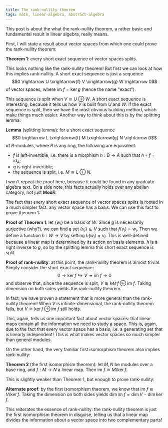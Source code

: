 ```yaml
---
title: The rank-nullity theorem
tags: math, linear-algebra, abstract-algebra
---
```


This post is about the what the rank-nullity theorem, a rather
basic and fundamental result in linear algebra, really means.

First, I will state a result about vector spaces from which 
one could prove the rank-nullity theorem:

__Theorem 1__: every short exact sequence of vector spaces splits.

This looks nothing like the rank-nullity theorem! But first we can look at
how this implies rank-nullity. A short exact sequence is just a sequence
$$0 \rightarrow U \xrightarrow{f} V \xrightarrow{g} W \rightarrow 0$$
of vector spaces, where $\mathrm{im} \ f = \ker g$ (hence the name "exact").

This sequence is split when $V \cong U \oplus W$. A short exact sequence is 
interesting, because it tells us how $V$ is built from $U$ and $W$: if the 
exact sequence is split, then we have the most obvious building method, which 
make things much easier. Another way to think about this is by the splitting lemma:

__Lemma__ (splitting lemma): for a short exact sequence 
$$0 \rightarrow L \xrightarrow{f} M \xrightarrow{g} N \rightarrow 0$$
of $R$-modules, where $R$ is any ring, the following are equivalent:
    
  * $f$ is left-invertible, i.e. there is a morphism $h : B \rightarrow A$ such 
    that $h \circ f = \mathrm{id}_A$;
  * $g$ is right-invertible;
  * the sequence is split, i.e. $M \cong L \oplus N$.
  
I won't repeat the proof here, because it could be found in any graduate algebra text. On a 
side note, this facts actually holds over any abelian category, not just $\mathbf{Mod} R$.

The fact that every short exact sequence of vector spaces splits is rooted in a much simpler 
fact: any vector space has a basis. We can use this fact to prove theorem 1:

__Proof of Theorem 1__: let $\{w_i\}$ be a basis of $W$. Since $g$ is necessarily surjective 
(why?), we can find a set $\{v_i\} \subseteq V$ such that $f(v_i) = w_i$. Then we define a 
function $h : W \rightarrow V$ by setting $h(w_i) = v_i$. This is well-defined because a linear 
map is determined by its action on basis elements. $h$ is a right inverse to $g$, so by the splitting 
lemma this short exact sequence is split.

__Proof of rank-nullity__: at this point, the rank-nullity theorem is almost trivial. Simply consider 
the short exact sequence:
$$0 \rightarrow \ker f \hookrightarrow V \twoheadrightarrow \mathrm{im} \ f \rightarrow 0$$
and observe that, since the sequence is split, $V \cong \ker f \oplus \mathrm{im} \ f$. Taking dimension on
both sides yields the rank-nullity theorem.

In fact, we have proven a statement that is more general than the rank-nullity theorem! When $V$ is infinite-dimensional, 
the rank-nullity theorem fails, but $V \cong \ker f \oplus \mathrm{im} \ f$ still holds.

This, again, tells us one important fact about vector spaces: that linear maps contain all the information we need to 
study a space. This is, again, due to the fact that every vector space has a basis, i.e. a generating set that is linearly 
independent! This is what makes vector spaces so much simpler than general modules.

On the other hand, the very familiar first isomorphism theorem also implies rank-nullity:

__Theorem 2__ (the first isomorphism theorem): let $M, N$ be modules over a base ring, 
and $f : M \rightarrow N$ a linear map. Then $\mathrm{im} \ f \cong M/\ker f$.

This is slightly weaker than Theorem 1, but enough to prove rank-nullity:

__Alternate proof__: by the first isomorphism theorem, we know that $\mathrm{im} \ f \cong V/ \ker f$. Taking the 
dimension on both sides yields $\dim \mathrm{im} \ f = \dim V - \dim \ker f$.

This reiterates the essence of rank-nullity: the rank-nullity theorem is just the first isomorphism theorem in 
disguise, telling us that a linear map divides the information about a vector space into two complementary parts!
